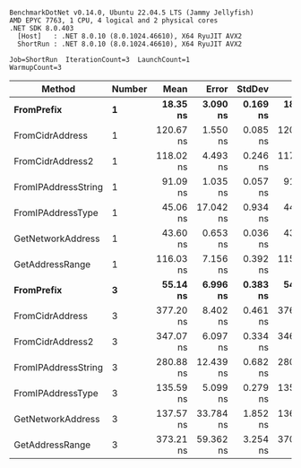 ```

BenchmarkDotNet v0.14.0, Ubuntu 22.04.5 LTS (Jammy Jellyfish)
AMD EPYC 7763, 1 CPU, 4 logical and 2 physical cores
.NET SDK 8.0.403
  [Host]   : .NET 8.0.10 (8.0.1024.46610), X64 RyuJIT AVX2
  ShortRun : .NET 8.0.10 (8.0.1024.46610), X64 RyuJIT AVX2

Job=ShortRun  IterationCount=3  LaunchCount=1  
WarmupCount=3  

```
| Method              | Number | Mean      | Error     | StdDev   | Min       | Max       | Gen0   | Allocated |
|-------------------- |------- |----------:|----------:|---------:|----------:|----------:|-------:|----------:|
| **FromPrefix**          | **1**      |  **18.35 ns** |  **3.090 ns** | **0.169 ns** |  **18.23 ns** |  **18.54 ns** | **0.0007** |      **56 B** |
| FromCidrAddress     | 1      | 120.67 ns |  1.550 ns | 0.085 ns | 120.59 ns | 120.76 ns | 0.0012 |     112 B |
| FromCidrAddress2    | 1      | 118.02 ns |  4.493 ns | 0.246 ns | 117.84 ns | 118.30 ns | 0.0012 |     112 B |
| FromIPAddressString | 1      |  91.09 ns |  1.035 ns | 0.057 ns |  91.05 ns |  91.15 ns | 0.0006 |      56 B |
| FromIPAddressType   | 1      |  45.06 ns | 17.042 ns | 0.934 ns |  44.42 ns |  46.13 ns | 0.0010 |      88 B |
| GetNetworkAddress   | 1      |  43.60 ns |  0.653 ns | 0.036 ns |  43.56 ns |  43.63 ns | 0.0007 |      56 B |
| GetAddressRange     | 1      | 116.03 ns |  7.156 ns | 0.392 ns | 115.68 ns | 116.45 ns | 0.0019 |     168 B |
| **FromPrefix**          | **3**      |  **55.14 ns** |  **6.996 ns** | **0.383 ns** |  **54.72 ns** |  **55.46 ns** | **0.0020** |     **168 B** |
| FromCidrAddress     | 3      | 377.20 ns |  8.402 ns | 0.461 ns | 376.76 ns | 377.68 ns | 0.0038 |     336 B |
| FromCidrAddress2    | 3      | 347.07 ns |  6.097 ns | 0.334 ns | 346.75 ns | 347.41 ns | 0.0038 |     336 B |
| FromIPAddressString | 3      | 280.88 ns | 12.439 ns | 0.682 ns | 280.16 ns | 281.51 ns | 0.0019 |     168 B |
| FromIPAddressType   | 3      | 135.59 ns |  5.099 ns | 0.279 ns | 135.33 ns | 135.89 ns | 0.0031 |     264 B |
| GetNetworkAddress   | 3      | 137.57 ns | 33.784 ns | 1.852 ns | 136.15 ns | 139.67 ns | 0.0019 |     168 B |
| GetAddressRange     | 3      | 373.21 ns | 59.362 ns | 3.254 ns | 370.43 ns | 376.79 ns | 0.0057 |     504 B |

